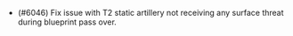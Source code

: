 - (#6046) Fix issue with T2 static artillery not receiving any surface threat during blueprint pass over.
